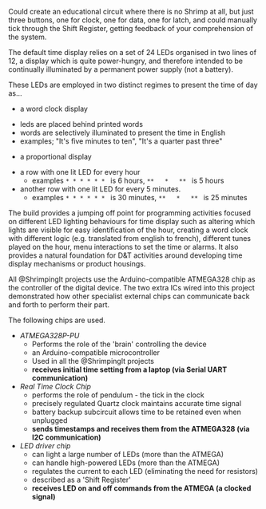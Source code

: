 Could create an educational circuit where there is no Shrimp at all, but just three buttons, one for clock, one for data, one for latch, and could manually tick through the Shift Register, getting feedback of your comprehension of the system.

The default time display relies on a set of 24 LEDs organised in two lines of 12, a display which is quite power-hungry, and therefore intended to be continually illuminated by a permanent power supply (not a battery).

These LEDs are employed in two distinct regimes to present the time of day as...

* a word clock display
 - leds are placed behind printed words
 - words are selectively illuminated to present the time in English
 - examples; "It's five minutes to ten", "It's a quarter past three"

* a proportional display
 - a row with one lit LED for every hour 
   - examples `* * * * * * ` is 6 hours, `**   *   ** ` is 5 hours
 - another row with one lit LED for every 5 minutes.
   - examples `* * * * * * ` is 30 minutes, `**   *   ** ` is 25 minutes

The build provides a jumping off point for programming activities focused on different LED lighting behaviours for time display such as altering which lights are visible for easy identification of the hour, creating a word clock with different logic (e.g. translated from english to french), different tunes played on the hour, menu interactions to set the time or alarms. It also provides a natural foundation for D&T activities around developing time display mechanisms or product housings. 

All @ShrimpingIt projects use the Arduino-compatible ATMEGA328 chip as the controller of the digital device. The two extra ICs wired into this project demonstrated how other specialist external chips can communicate back and forth to perform their part.

The following chips are used.

* *ATMEGA328P-PU*
	- Performs the role of the 'brain' controlling the device 
	- an Arduino-compatible microcontroller
	- Used in all the @ShrimpingIt projects
	- **receives initial time setting from a laptop (via Serial UART communication)**
* *Real Time Clock Chip*
	- performs the role of pendulum - the tick in the clock
	- precisely regulated Quartz clock maintains accurate time signal
	- battery backup subcircuit allows time to be retained even when unplugged
	- **sends timestamps and receives them from the ATMEGA328 (via I2C communication)**
* *LED driver chip*
	- can light a large number of LEDs (more than the ATMEGA)
	- can handle high-powered LEDs (more than the ATMEGA)
	- regulates the current to each LED (eliminating the need for resistors)
	- described as a 'Shift Register'
	- **receives LED on and off commands from the ATMEGA (a clocked signal)**


